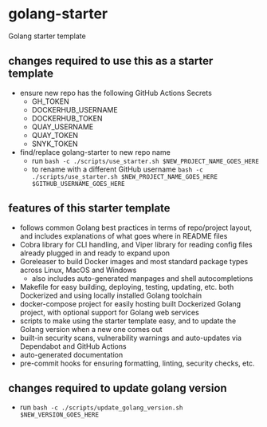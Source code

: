 # golang-starter
Golang starter template

## changes required to use this as a starter template
- ensure new repo has the following GitHub Actions Secrets
	- GH_TOKEN
	- DOCKERHUB_USERNAME
	- DOCKERHUB_TOKEN
	- QUAY_USERNAME
	- QUAY_TOKEN
    - SNYK_TOKEN
- find/replace golang-starter to new repo name
	- run `bash -c ./scripts/use_starter.sh $NEW_PROJECT_NAME_GOES_HERE`
	- to rename with a different GitHub username `bash -c ./scripts/use_starter.sh $NEW_PROJECT_NAME_GOES_HERE $GITHUB_USERNAME_GOES_HERE`

## features of this starter template
- follows common Golang best practices in terms of repo/project layout, and includes explanations of what goes where in README files
- Cobra library for CLI handling, and Viper library for reading config files already plugged in and ready to expand upon
- Goreleaser to build Docker images and most standard package types across Linux, MacOS and Windows
	- also includes auto-generated manpages and shell autocompletions
- Makefile for easy building, deploying, testing, updating, etc. both Dockerized and using locally installed Golang toolchain
- docker-compose project for easily hosting built Dockerized Golang project, with optional support for Golang web services
- scripts to make using the starter template easy, and to update the Golang version when a new one comes out
- built-in security scans, vulnerability warnings and auto-updates via Dependabot and GitHub Actions
- auto-generated documentation
- pre-commit hooks for ensuring formatting, linting, security checks, etc.

## changes required to update golang version
- run `bash -c ./scripts/update_golang_version.sh $NEW_VERSION_GOES_HERE`
